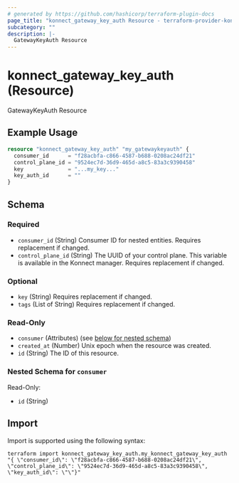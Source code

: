 ```yaml
---
# generated by https://github.com/hashicorp/terraform-plugin-docs
page_title: "konnect_gateway_key_auth Resource - terraform-provider-konnect"
subcategory: ""
description: |-
  GatewayKeyAuth Resource
---
```


# konnect_gateway_key_auth (Resource)

GatewayKeyAuth Resource

## Example Usage

```terraform
resource "konnect_gateway_key_auth" "my_gatewaykeyauth" {
  consumer_id      = "f28acbfa-c866-4587-b688-0208ac24df21"
  control_plane_id = "9524ec7d-36d9-465d-a8c5-83a3c9390458"
  key              = "...my_key..."
  key_auth_id      = ""
}
```

<!-- schema generated by tfplugindocs -->
## Schema

### Required

- `consumer_id` (String) Consumer ID for nested entities. Requires replacement if changed.
- `control_plane_id` (String) The UUID of your control plane. This variable is available in the Konnect manager. Requires replacement if changed.

### Optional

- `key` (String) Requires replacement if changed.
- `tags` (List of String) Requires replacement if changed.

### Read-Only

- `consumer` (Attributes) (see [below for nested schema](#nestedatt--consumer))
- `created_at` (Number) Unix epoch when the resource was created.
- `id` (String) The ID of this resource.

<a id="nestedatt--consumer"></a>
### Nested Schema for `consumer`

Read-Only:

- `id` (String)

## Import

Import is supported using the following syntax:

```shell
terraform import konnect_gateway_key_auth.my_konnect_gateway_key_auth "{ \"consumer_id\": \"f28acbfa-c866-4587-b688-0208ac24df21\",  \"control_plane_id\": \"9524ec7d-36d9-465d-a8c5-83a3c9390458\",  \"key_auth_id\": \"\"}"
```
